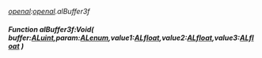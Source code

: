 _[openal](../../modules/openal/openal-module.md):[openal](../../modules/openal/openal-module.md).alBuffer3f_
##### Function alBuffer3f:Void( buffer:[ALuint](../../modules/openal/openal-aluint.md),param:[ALenum](../../modules/openal/openal-alenum.md),value1:[ALfloat](../../modules/openal/openal-alfloat.md),value2:[ALfloat](../../modules/openal/openal-alfloat.md),value3:[ALfloat](../../modules/openal/openal-alfloat.md) )
